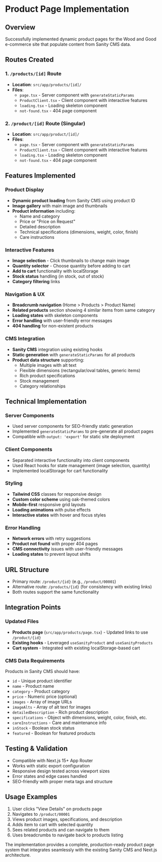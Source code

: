 # Product Page Implementation

## Overview
Successfully implemented dynamic product pages for the Wood and Good e-commerce site that populate content from Sanity CMS data.

## Routes Created

### 1. `/products/[id]` Route
- **Location**: `src/app/products/[id]/`
- **Files**: 
  - `page.tsx` - Server component with `generateStaticParams`
  - `ProductClient.tsx` - Client component with interactive features
  - `loading.tsx` - Loading skeleton component
  - `not-found.tsx` - 404 page component

### 2. `/product/[id]` Route (Singular)
- **Location**: `src/app/product/[id]/`
- **Files**:
  - `page.tsx` - Server component with `generateStaticParams`
  - `ProductClient.tsx` - Client component with interactive features
  - `loading.tsx` - Loading skeleton component
  - `not-found.tsx` - 404 page component

## Features Implemented

### Product Display
- **Dynamic product loading** from Sanity CMS using product ID
- **Image gallery** with main image and thumbnails
- **Product information** including:
  - Name and category
  - Price or "Price on Request"
  - Detailed description
  - Technical specifications (dimensions, weight, color, finish)
  - Care instructions

### Interactive Features
- **Image selection** - Click thumbnails to change main image
- **Quantity selector** - Choose quantity before adding to cart
- **Add to cart** functionality with localStorage
- **Stock status** handling (in stock, out of stock)
- **Category filtering** links

### Navigation & UX
- **Breadcrumb navigation** (Home > Products > Product Name)
- **Related products** section showing 4 similar items from same category
- **Loading states** with skeleton components
- **Error handling** with user-friendly error messages
- **404 handling** for non-existent products

### CMS Integration
- **Sanity CMS** integration using existing hooks
- **Static generation** with `generateStaticParams` for all products
- **Product data structure** supporting:
  - Multiple images with alt text
  - Flexible dimensions (rectangular/oval tables, generic items)
  - Rich product specifications
  - Stock management
  - Category relationships

## Technical Implementation

### Server Components
- Used server components for SEO-friendly static generation
- Implemented `generateStaticParams` to pre-generate all product pages
- Compatible with `output: 'export'` for static site deployment

### Client Components
- Separated interactive functionality into client components
- Used React hooks for state management (image selection, quantity)
- Implemented localStorage for cart functionality

### Styling
- **Tailwind CSS** classes for responsive design
- **Custom color scheme** using oak-themed colors
- **Mobile-first** responsive grid layouts
- **Loading animations** with pulse effects
- **Interactive states** with hover and focus styles

### Error Handling
- **Network errors** with retry suggestions
- **Product not found** with proper 404 pages
- **CMS connectivity** issues with user-friendly messages
- **Loading states** to prevent layout shifts

## URL Structure
- Primary route: `/product/{id}` (e.g., `/product/00001`)
- Alternative route: `/products/{id}` (for consistency with existing links)
- Both routes support the same functionality

## Integration Points

### Updated Files
- **Products page** (`src/app/products/page.tsx`) - Updated links to use `/product/{id}`
- **Existing hooks** - Leveraged `useSanityProduct` and `useSanityProducts`
- **Cart system** - Integrated with existing localStorage-based cart

### CMS Data Requirements
Products in Sanity CMS should have:
- `id` - Unique product identifier
- `name` - Product name
- `category` - Product category
- `price` - Numeric price (optional)
- `images` - Array of image URLs
- `imageAlts` - Array of alt text for images
- `detailedDescription` - Rich product description
- `specifications` - Object with dimensions, weight, color, finish, etc.
- `careInstructions` - Care and maintenance info
- `inStock` - Boolean stock status
- `featured` - Boolean for featured products

## Testing & Validation
- Compatible with Next.js 15+ App Router
- Works with static export configuration
- Responsive design tested across viewport sizes
- Error states and edge cases handled
- SEO-friendly with proper meta tags and structure

## Usage Examples
1. User clicks "View Details" on products page
2. Navigates to `/product/00001`
3. Views product images, specifications, and description
4. Adds item to cart with selected quantity
5. Sees related products and can navigate to them
6. Uses breadcrumbs to navigate back to products listing

The implementation provides a complete, production-ready product page system that integrates seamlessly with the existing Sanity CMS and Next.js architecture.